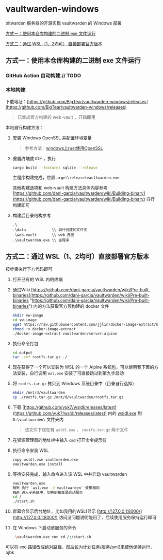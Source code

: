 # vaultwarden-windows

bitwarden 服务器的开源实现 vaultwarden 的 Windows 部署

[方式一：使用本仓库构建的二进制 exe 文件运行](#方式一使用本仓库构建的二进制-exe-文件运行)

[方式二：通过 WSL（1、2均可） 直接部署官方版本](#方式二通过-wsl12均可直接部署官方版本)


## 方式一：使用本仓库构建的二进制 exe 文件运行

### GitHub Action 自动构建 // TODO

### 本地构建

下载地址：[https://github.com/BigTear/vaultwarden-windows/releases](https://github.com/BigTear/vaultwarden-windows/releases)

> 已集成官方构建的 web-vault ，开箱即用

本地自行构建方法：

1. 安装 Windows OpenSSL 并配置环境变量
   > 参考方法：[windows上rust使用OpenSSL](https://blog.csdn.net/qq_44639125/article/details/124202994)

2. 重启终端或 IDE ，执行
   
   ```bash
   cargo build --features sqlite --release
   ```
   
   主程序构建完成，位置 `arget\release\vaultwarden.exe`

   其他构建选项和 web-vault 构建方法具体内容参考 [https://github.com/dani-garcia/vaultwarden/wiki/Building-binary](https://github.com/dani-garcia/vaultwarden/wiki/Building-binary) 自行构建即可

3. 构建后目录结构参考

   ```
   .\
   .\data            \\ 自行创建的文件夹
   .\web-vault       \\ web 界面
   .\vaultwarden.exe \\ 主程序
   ```


## 方式二：通过 WSL（1、2均可）直接部署官方版本

按步骤执行下方代码即可

1. 打开已有的 WSL 内的终端
2. 通过Wiki [https://github.com/dani-garcia/vaultwarden/wiki/Pre-built-binaries](https://github.com/dani-garcia/vaultwarden/wiki/Pre-built-binaries "https://github.com/dani-garcia/vaultwarden/wiki/Pre-built-binaries") 内的方法获取官方预构建的 docker 文件

   ```bash
   mkdir vw-image
   cd vw-image
   wget https://raw.githubusercontent.com/jjlin/docker-image-extract/main/docker-image-extract
   chmod +x docker-image-extract
   ./docker-image-extract vaultwarden/server:alpine
   ```
3. 执行命令打包

   ```bash
   cd output
   tar -cvf rootfs.tar.gz ./
   ```
4. 现在获得了一个可以安装为 WSL 的一个 Alpine 系统包，可以使用我下面的方法安装，自行调用 `wsl.exe` 安装了可直接跳过到第九步启动
5. 将 `rootfs.tar.gz` 拷贝到 Windows 系统目录中（目录自行选择）

   ```bash
   mkdir /mnt/d/vaultwarden
   cp ./rootfs.tar.gz /mnt/d/vaultwarden/rootfs.tar.gz
   ```
6. 下载 [https://github.com/yuk7/wsldl/releases/latest](https://github.com/yuk7/wsldl/releases/latest) 内的 [wsldl.exe](https://github.com/yuk7/wsldl/releases/download/22020900/wsldl.exe) 到 `D:\vaultwarden\` 文件夹内

   > 该文件下现在有 `wsldl.exe` 、 `rootfs.tar.gz` 两个文件
   >
7. 在资源管理器的地址栏中输入 `cmd` 打开命令提示符
8. 执行命令安装 WSL

   ```bash
   copy wsldl.exe vaultwarden.exe
   vaultwarden.exe install
   ```
9. 等待安装完成，输入命令进入该 WSL 中并启动 vaultwarden

   ```bash
   vaultwarden.exe
   REM 执行 `wsl.exe -d vaultwarden` 效果相同
   REM 进入子系统中，切换到根目录启动服务
   cd /
   ./start.sh
   ```
10. 屏幕会显示后台地址，比如我用的WSL1显示 [http://127.0.0.1:8000/](http://127.0.0.1:8000/) 访问没问题说明能用了，后续使用服务保持运行即可
11. 在 Windows 下启动该服务的命令

    ```bash
    .\vaultwarden.exe run cd /;/start.sh
    ```

可以将 exe 路径改成绝对路径，然后设为计划任务/服务/pm2来使他保持运行，ojbk